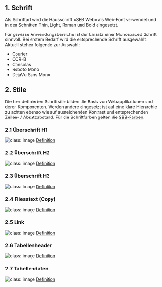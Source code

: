 ## 1. Schrift
Als Schriftart wird die Hausschrift «SBB Web» als Web-Font verwendet und in den Schnitten Thin, Light, Roman und Bold eingesetzt.

Für gewisse Anwendungsbereiche ist der Einsatz einer Monospaced Schrift sinnvoll.
Bei erstem Bedarf wird die entsprechende Schrift ausgewählt. Aktuell stehen folgende zur Auswahl: 
* Courier
* OCR-B
* Consolas
* Roboto Mono
* DejaVu Sans Mono

## 2. Stile
Die hier definierten Schriftstile bilden die Basis von Webapplikationen und deren Komponenten. Werden andere eingesetzt ist auf eine klare Hierarchie zu achten ebenso wie auf ausreichenden Kontrast und entsprechenden Zeilen- / Absatzabstand. Für die Schriftfarben gelten die [SBB-Farben](https://digital.sbb.ch/de/farben).

### 2.1 Überschrift H1
![](https://raw.githubusercontent.com/sbb-design-systems/sbb-design-system/master/webapp/basics/typography/images/typo_h1.png 'class: image')
[Definition](https://sbb.invisionapp.com/d/main#/console/17140415/355320821/inspect)


### 2.2 Überschrift H2
![](https://raw.githubusercontent.com/sbb-design-systems/sbb-design-system/master/webapp/basics/typography/images/typo_h2.png 'class: image')
[Definition](https://sbb.invisionapp.com/d/main#/console/17140415/355320822/inspect)

### 2.3 Überschrift H3
![](https://raw.githubusercontent.com/sbb-design-systems/sbb-design-system/master/webapp/basics/typography/images/typo_h3.png 'class: image')
[Definition](https://sbb.invisionapp.com/d/main#/console/17140415/355320823/inspect)

### 2.4 Fliesstext (Copy)
![](https://raw.githubusercontent.com/sbb-design-systems/sbb-design-system/master/webapp/basics/typography/images/typo_copy.png 'class: image')
[Definition](https://sbb.invisionapp.com/d/main#/console/17140415/355320824/inspect)

### 2.5 Link
![](https://raw.githubusercontent.com/sbb-design-systems/sbb-design-system/master/webapp/basics/typography/images/typo_link.png 'class: image')
[Definition](https://sbb.invisionapp.com/d/main#/console/17140415/355320825/inspect)


### 2.6 Tabellenheader
![](https://raw.githubusercontent.com/sbb-design-systems/sbb-design-system/master/webapp/basics/typography/images/typo_table_header.png 'class: image')
[Definition](https://sbb.invisionapp.com/d/main#/console/17140415/355320826/inspect)

### 2.7 Tabellendaten
![](https://raw.githubusercontent.com/sbb-design-systems/sbb-design-system/master/webapp/basics/typography/images/typo_table_data.png 'class: image')
[Definition](https://sbb.invisionapp.com/d/main#/console/17140415/355320827/inspect)